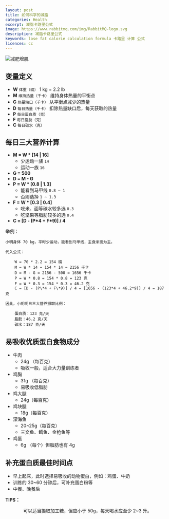 ```yaml
---
layout: post
title: 如何科学的减脂
categories: Health
excerpt: 减脂卡路里公式
image: https://www.rabbitmq.com/img/RabbitMQ-logo.svg
description: 减脂卡路里公式
keywords: lose fat calorie calculation formula 卡路里 计算 公式
licences: cc
---
```


![减肥增肌](https://gymjunkies.com/wp-content/uploads/2018/12/LoseFatBuildMuscle.png)

## 变量定义

* **W**	`体重（磅）` 1 kg = 2.2 lb 
* **M**		`维持热量（千卡）` 维持身体热量的平衡点
* **G**		`热量缺口（千卡）` 从平衡点减少的热量
* **D**		`每日热量（千卡）` 扣除热量缺口后，每天获取的热量
* **P**		`每日蛋白质（克）`
* **F**		`每日脂肪（克）`
* **C**		`每日碳水（克）`

## 每日三大营养计算

* **M = W \* [14 \| 16]**
	* 少运动一族 `14`
	* 运动一族 `16`	
* **G = 500**
* **D = M - G**
* **P = W \* [0.8 \| 1.3]**
	* 能看到马甲线 `0.8 ~ 1`
	* 否则选择 `1 ~ 1.3`
* **F = W \* [0.3 \| 0.4]**
	* 吃米、面等碳水较多选 `0.3`
	* 吃坚果等脂肪较多的选 `0.4`
* **C = [D - (P\*4 + F\*9)] / 4**

举例：

```
小明身体 70 kg，平时少运动，能看到马甲线，主食米面为主。

代入公式：

	W = 70 * 2.2 = 154 磅
	M = W * 14 = 154 * 14 = 2156 千卡
	D = M - G = 2156 - 500 = 1656 千卡
	P = W * 0.8 = 154 * 0.8 = 123 克
	F = W * 0.3 = 154 * 0.3 = 46.2 克
	C = [D - (P\*4 + F\*9)] / 4 = [1656 - (123*4 + 46.2*9)] / 4 = 187 克
	
因此，小明明日三大营养摄取比例：
	
	蛋白质：123 克/天
	脂肪：46.2 克/天
	碳水：187 克/天
```

## 易吸收优质蛋白食物成分

* 牛肉	
	* 24g （每百克）
	* 吸收一般，适合大力量训练者
* 鸡胸
	* 31g （每百克）
	* 易吸收低脂肪
* 鸡大腿 
	* 24g（每百克）
* 鸡块腿
	* 18g（每百克）
* 深海鱼
	* 20~25g（每百克）
	* 三文鱼、鳕鱼、金枪鱼等
* 鸡蛋
	* 6g （每个）但脂肪也有 4g

## 补充蛋白质最佳时间点

* 早上起床，此时选择易吸收的动物蛋白，例如：鸡蛋、牛奶
* 训练的 30~60 分钟后，可补充蛋白粉等
* 中餐、晚餐后

**TIPS：**

&emsp;&emsp;&emsp;&emsp;可以适当摄取加工糖，但应小于 50g，每天喝水应至少 2~3 升。 
